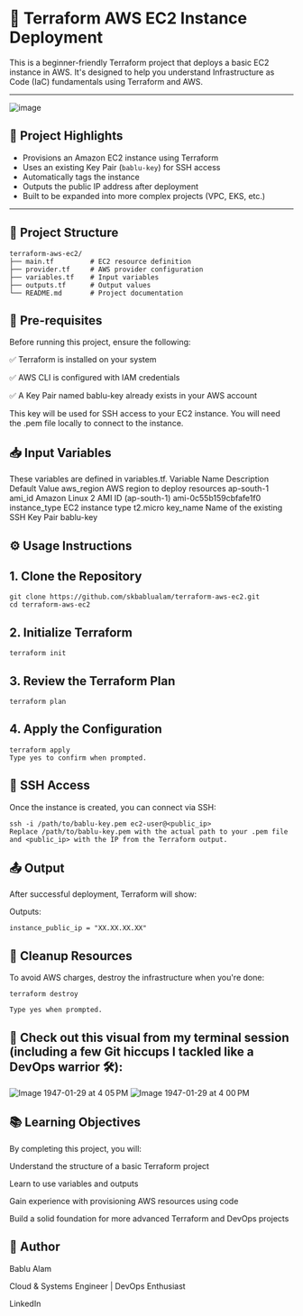 # 🚀 Terraform AWS EC2 Instance Deployment

This is a beginner-friendly Terraform project that deploys a basic EC2 instance in AWS. It's designed to help you understand Infrastructure as Code (IaC) fundamentals using Terraform and AWS.

---

![image](https://github.com/user-attachments/assets/21a2c54a-f217-4c2c-b2b5-4df01079b127)


## 📌 Project Highlights

- Provisions an Amazon EC2 instance using Terraform
- Uses an existing Key Pair (`bablu-key`) for SSH access
- Automatically tags the instance
- Outputs the public IP address after deployment
- Built to be expanded into more complex projects (VPC, EKS, etc.)

---

## 🧱 Project Structure

```plaintext
terraform-aws-ec2/
├── main.tf         # EC2 resource definition
├── provider.tf     # AWS provider configuration
├── variables.tf    # Input variables
├── outputs.tf      # Output values
└── README.md       # Project documentation
```

## 🔧 Pre-requisites
Before running this project, ensure the following:

✅ Terraform is installed on your system

✅ AWS CLI is configured with IAM credentials

✅ A Key Pair named bablu-key already exists in your AWS account

This key will be used for SSH access to your EC2 instance.
You will need the .pem file locally to connect to the instance.

## 📥 Input Variables

These variables are defined in variables.tf.
Variable Name	Description	Default Value
aws_region	AWS region to deploy resources	ap-south-1
ami_id	Amazon Linux 2 AMI ID (ap-south-1)	ami-0c55b159cbfafe1f0
instance_type	EC2 instance type	t2.micro
key_name	Name of the existing SSH Key Pair	bablu-key

## ⚙️ Usage Instructions

## 1. Clone the Repository
```
git clone https://github.com/skbablualam/terraform-aws-ec2.git
cd terraform-aws-ec2
```

## 2. Initialize Terraform
```
terraform init
```

## 3. Review the Terraform Plan
```
terraform plan
```

## 4. Apply the Configuration
```
terraform apply
Type yes to confirm when prompted.
```

## 🔑 SSH Access

Once the instance is created, you can connect via SSH:

```
ssh -i /path/to/bablu-key.pem ec2-user@<public_ip>
Replace /path/to/bablu-key.pem with the actual path to your .pem file and <public_ip> with the IP from the Terraform output.
```

## 📤 Output

After successful deployment, Terraform will show:

Outputs:
```
instance_public_ip = "XX.XX.XX.XX"
```

## 🧹 Cleanup Resources

To avoid AWS charges, destroy the infrastructure when you're done:

```
terraform destroy

Type yes when prompted.
```

## 📸 Check out this visual from my terminal session (including a few Git hiccups I tackled like a DevOps warrior 🛠️):

![Image 1947-01-29 at 4 05 PM](https://github.com/user-attachments/assets/ebdddc11-80c7-448f-a5b5-0ee301deb239)
![Image 1947-01-29 at 4 00 PM](https://github.com/user-attachments/assets/f0057744-0dfb-4f96-ab99-d84ea8282d16)


## 📚 Learning Objectives

By completing this project, you will:

Understand the structure of a basic Terraform project

Learn to use variables and outputs

Gain experience with provisioning AWS resources using code

Build a solid foundation for more advanced Terraform and DevOps projects

## 🙌 Author

Bablu Alam

Cloud & Systems Engineer | DevOps Enthusiast

LinkedIn
